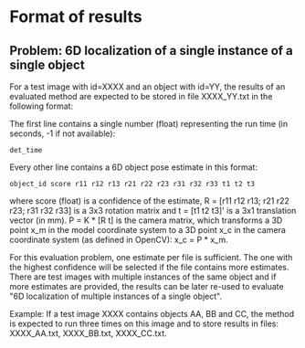 # Format of results

## Problem: 6D localization of a single instance of a single object

For a test image with id=XXXX and an object with id=YY, the results of an
evaluated method are expected to be stored in file XXXX_YY.txt in the following
format:

The first line contains a single number (float) representing the run time
(in seconds, -1 if not available):

```
det_time
```

Every other line contains a 6D object pose estimate in this format:

```
object_id score r11 r12 r13 r21 r22 r23 r31 r32 r33 t1 t2 t3
```

where score (float) is a confidence of the estimate, R = [r11 r12 r13;
r21 r22 r23; r31 r32 r33] is a 3x3 rotation matrix and t = [t1 t2 t3]' is
a 3x1 translation vector (in mm). P = K * [R t] is the camera matrix, which
transforms a 3D point x\_m in the model coordinate system to a 3D point x\_c
in the camera coordinate system (as defined in OpenCV): x\_c = P * x\_m.

For this evaluation problem, one estimate per file is sufficient. The one with
the highest confidence will be selected if the file contains more estimates.
There are test images with multiple instances of the same object and if more
estimates are provided, the results can be later re-used to evaluate
"6D localization of multiple instances of a single object".

Example: If a test image XXXX contains objects AA, BB and CC, the method is
expected to run three times on this image and to store results in files:
XXXX_AA.txt, XXXX_BB.txt, XXXX_CC.txt.

